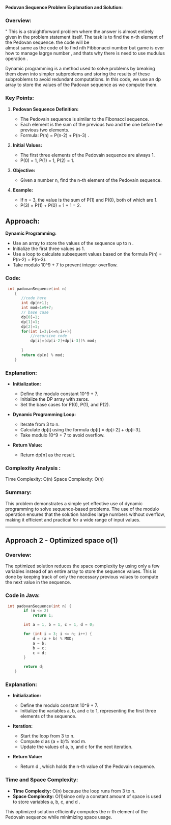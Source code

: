 **Pedovan Sequence Problem Explanation and Solution:**

### Overview:
" This is a straightforward problem where the answer is almost entirely given in the problem statement itself. The task is to find the n-th element of the Pedovan sequence. the code will be  
  almost same as the code of to find  nth Fibbonacci number but game is over how to manage lagrge number , and thats why there is need to use mudulus operation .

  Dynamic programming is a method used to solve problems by breaking them down into simpler subproblems and storing the results of these subproblems to avoid redundant computations.
  In this code, we use an dp array to store the values of the Padovan sequence as we compute them.

### Key Points:
1. **Pedovan Sequence Definition:**
   - The Pedovain sequence is similar to the Fibonacci sequence.
   - Each element is the sum of the previous two and the one before the previous two elements.
   - Formula: P(n) = P(n-2) + P(n-3) .

2. **Initial Values:**
   - The first three elements of the Pedovain sequence are always 1.
   - P(0) = 1, P(1) = 1, P(2) = 1.

3. **Objective:**
   - Given a number n, find the  n-th element of the Pedovain sequence.

4. **Example:**
   - If n = 3, the value is the sum of P(1) and P(0), both of which are 1.
   - P(3) = P(1) + P(0) = 1 + 1 = 2.

## Approach:
 **Dynamic Programming:**
   - Use an array to store the values of the sequence up to n .
   - Initialize the first three values as 1.
   - Use a loop to calculate subsequent values based on the formula P(n) = P(n-2) + P(n-3).
   - Take modulo 10^9 + 7 to prevent integer overflow.

### Code:
```cpp
 int padovanSequence(int n)
    {
       //code here
       int dp[n+1];
       int mod=1e9+7;
       // base case
       dp[0]=1;
       dp[1]=1;
       dp[2]=1;
       for(int i=3;i<=n;i++){
           //recursive code
           dp[i]=(dp[i-2]+dp[i-3])% mod;
           
       }
       return dp[n] % mod;
    }

```

### Explanation:
- **Initialization:** 
  - Define the modulo constant 10^9 + 7.
  - Initialize the DP array with zeros.
  - Set the base cases for P(0), P(1), and P(2).

- **Dynamic Programming Loop:**
  - Iterate from 3 to n.
  - Calculate dp[i] using the formula dp[i] = dp[i-2] + dp[i-3].
  - Take modulo 10^9 + 7 to avoid overflow.

- **Return Value:**
  - Return dp[n] as the result.

### Complexity Analysis :
Time Complexity: O(n)
Space Complexity: O(n)

### Summary:
This problem demonstrates a simple yet effective use of dynamic programming to solve sequence-based problems. The use of the modulo operation ensures that the solution handles large numbers without overflow, making it efficient and practical for a wide range of input values.

---

## Approach 2 - Optimized space o(1)


### Overview:
The optimized solution reduces the space complexity by using only a few variables instead of an entire array to store the sequence values. This is done by keeping track of only the necessary previous values to compute the next value in the sequence.

### Code in Java:
```cpp
 int padovanSequence(int n) {
        if (n <= 2)
            return 1;

        int a = 1, b = 1, c = 1, d = 0;

        for (int i = 3; i <= n; i++) {
            d = (a + b) % MOD;
            a = b;
            b = c;
            c = d;
        }

        return d;
    }
```

### Explanation:
- **Initialization:** 
  - Define the modulo constant 10^9 + 7.
  - Initialize the variables  a, b, and c to 1, representing the first three elements of the sequence.

- **Iteration:**
  - Start the loop from 3 to n.
  - Compute d as (a + b)% mod m.
  - Update the values of a, b, and c for the next iteration.

- **Return Value:**
  - Return d , which holds the n-th value of the Pedovain sequence.

### Time and Space Complexity:
- **Time Complexity:** O(n) because the loop runs from 3 to n.
- **Space Complexity:** O(1)since only a constant amount of space is used to store variables a, b, c, and d .

This optimized solution efficiently computes the n-th element of the Pedovain sequence while minimizing space usage.


